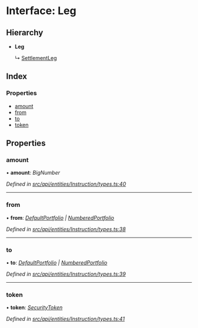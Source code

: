 # Interface: Leg

## Hierarchy

* **Leg**

  ↳ [SettlementLeg](settlementleg.md)

## Index

### Properties

* [amount](leg.md#amount)
* [from](leg.md#from)
* [to](leg.md#to)
* [token](leg.md#token)

## Properties

###  amount

• **amount**: *BigNumber*

*Defined in [src/api/entities/Instruction/types.ts:40](https://github.com/PolymathNetwork/polymesh-sdk/blob/23062de4/src/api/entities/Instruction/types.ts#L40)*

___

###  from

• **from**: *[DefaultPortfolio](../classes/defaultportfolio.md) | [NumberedPortfolio](../classes/numberedportfolio.md)*

*Defined in [src/api/entities/Instruction/types.ts:38](https://github.com/PolymathNetwork/polymesh-sdk/blob/23062de4/src/api/entities/Instruction/types.ts#L38)*

___

###  to

• **to**: *[DefaultPortfolio](../classes/defaultportfolio.md) | [NumberedPortfolio](../classes/numberedportfolio.md)*

*Defined in [src/api/entities/Instruction/types.ts:39](https://github.com/PolymathNetwork/polymesh-sdk/blob/23062de4/src/api/entities/Instruction/types.ts#L39)*

___

###  token

• **token**: *[SecurityToken](../classes/securitytoken.md)*

*Defined in [src/api/entities/Instruction/types.ts:41](https://github.com/PolymathNetwork/polymesh-sdk/blob/23062de4/src/api/entities/Instruction/types.ts#L41)*
